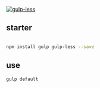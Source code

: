 [![gulp-less](http://s.nodejs.cn/less/img/logo.png "gulp-less")](http://lesscss.cn/)

## starter

``` bash

npm install gulp gulp-less --save

```

## use

``` bash
gulp default
```
